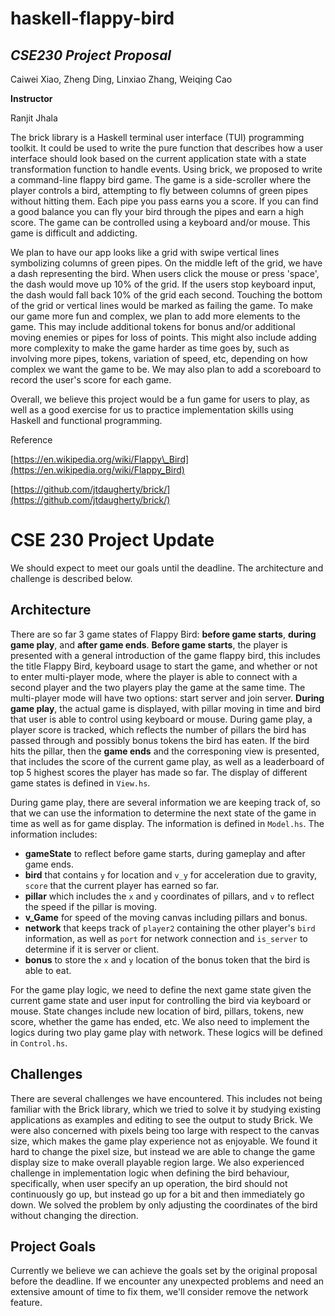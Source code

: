 # haskell-flappy-bird

## _CSE230 Project Proposal_

Caiwei Xiao, Zheng Ding, Linxiao Zhang, Weiqing Cao

**Instructor**

Ranjit Jhala

The brick library is a Haskell terminal user interface (TUI) programming toolkit. It could be used to write the pure function that describes how a user interface should look based on the current application state with a state transformation function to handle events. Using brick, we proposed to write a command-line flappy bird game. The game is a side-scroller where the player controls a bird, attempting to fly between columns of green pipes without hitting them. Each pipe you pass earns you a score. If you can find a good balance you can fly your bird through the pipes and earn a high score. The game can be controlled using a keyboard and/or mouse. This game is difficult and addicting.

We plan to have our app looks like a grid with swipe vertical lines symbolizing columns of green pipes. On the middle left of the grid, we have a dash representing the bird. When users click the mouse or press &#39;space&#39;, the dash would move up 10% of the grid. If the users stop keyboard input, the dash would fall back 10% of the grid each second. Touching the bottom of the grid or vertical lines would be marked as failing the game. To make our game more fun and complex, we plan to add more elements to the game. This may include additional tokens for bonus and/or additional moving enemies or pipes for loss of points. This might also include adding more complexity to make the game harder as time goes by, such as involving more pipes, tokens, variation of speed, etc, depending on how complex we want the game to be. We may also plan to add a scoreboard to record the user&#39;s score for each game.

Overall, we believe this project would be a fun game for users to play, as well as a good exercise for us to practice implementation skills using Haskell and functional programming.

Reference

[https://en.wikipedia.org/wiki/Flappy\_Bird](https://en.wikipedia.org/wiki/Flappy_Bird)

[https://github.com/jtdaugherty/brick/](https://github.com/jtdaugherty/brick/)


# CSE 230 Project Update 
We should expect to meet our goals until the deadline. The architecture and challenge is described below.

## Architecture

There are so far 3 game states of Flappy Bird: **before game starts**, **during game play**, and **after game ends**. **Before game starts**, the player is presented with a general introduction of the game flappy bird, this includes the title Flappy Bird, keyboard usage to start the game, and whether or not to enter multi-player mode, where the player is able to connect with a second player and the two players play the game at the same time. The multi-player mode will have two options: start server and join server. **During game play**, the actual game is displayed, with pillar moving in time and bird that user is able to control using keyboard or mouse. During game play, a player score is tracked, which reflects the number of pillars the bird has passed through and possibly bonus tokens the bird has eaten. If the bird hits the pillar, then the **game ends** and the corresponing view is presented, that includes the score of the current game play, as well as a leaderboard of top 5 highest scores the player has made so far. The display of different game states is defined in `View.hs`. 

During game play, there are several information we are keeping track of, so that we can use the information to determine the next state of the game in time as well as for game display. The information is defined in `Model.hs`. The information includes:
* **gameState** to reflect before game starts, during gameplay and after game ends.
* **bird** that contains `y` for location and `v_y` for acceleration due to gravity, `score` that the current player has earned so far.
* **pillar** which includes the `x` and `y` coordinates of pillars, and `v` to reflect the speed if the pillar is moving.
* **v_Game** for speed of the moving canvas including pillars and bonus.
* **network** that keeps track of `player2` containing the other player's `bird` information, as well as `port` for network connection and `is_server` to determine if it is server or client.
* **bonus** to store the `x` and `y` location of the bonus token that the bird is able to eat.

For the game play logic, we need to define the next game state given the current game state and user input for controlling the bird via keyboard or mouse. State changes include new location of bird, pillars, tokens, new score, whether the game has ended, etc. We also need to implement the logics during two play game play with network. These logics will be defined in `Control.hs`.

## Challenges
There are several challenges we have encountered. This includes not being familiar with the Brick library, which we tried to solve it by studying existing applications as examples and editing to see the output to study Brick. We were also concerned with pixels being too large with respect to the canvas size, which makes the game play experience not as enjoyable. We found it hard to change the pixel size, but instead we are able to change the game display size to make overall playable region large. We also experienced challenge in implementation logic when defining the bird behaviour, specifically, when user specify an up operation, the bird should not continuously go up, but instead go up for a bit and then immediately go down. We solved the problem by only adjusting the coordinates of the bird without changing the direction. <TODO>

## Project Goals

Currently we believe we can achieve the goals set by the original proposal before the deadline. If we encounter any unexpected problems and need an extensive amount of time to fix them, we'll consider remove the network feature.

